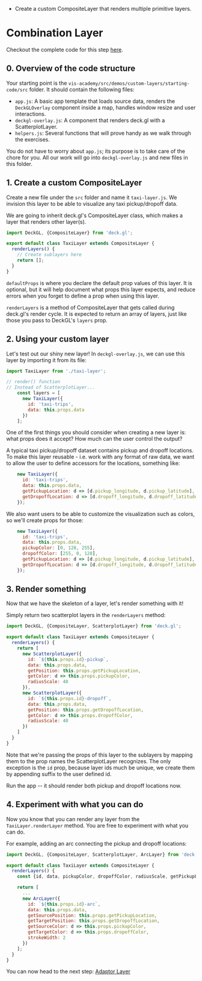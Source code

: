 <!-- INJECT:"CombinationLayer" heading -->

<ul class='insert learning-objectives'>
<li>Create a custom CompositeLayer that renders multiple primitive layers.</li>
</ul>

# Combination Layer

Checkout the complete code for this step
[here](https://github.com/uber-common/vis-academy/tree/master/demos/custom-layers/1-combination-layer).

## 0. Overview of the code structure

Your starting point is the `vis-academy/src/demos/custom-layers/starting-code/src` folder. It should contain the following files:

- `app.js`: A basic app template that loads source data, renders the `DeckGLOverlay` component inside a map, handles window resize and user interactions.
- `deckgl-overlay.js`: A component that renders deck.gl with a ScatterplotLayer.
- `helpers.js`: Several functions that will prove handy as we walk through the exercises.

You do not have to worry about `app.js`; its purpose is to take care of the chore for you. All our work will go into `deckgl-overlay.js` and new files in this folder.

## 1. Create a custom CompositeLayer

Create a new file under the `src` folder and name it `taxi-layer.js`. We invision this layer to be able to visualize any taxi pickup/dropoff data.

We are going to inherit deck.gl's CompositeLayer class, which makes a layer that renders other layer(s).

```js
import DeckGL, {CompositeLayer} from 'deck.gl';

export default class TaxiLayer extends CompositeLayer {
  renderLayers() {
    // Create sublayers here
    return [];
  }
}
```

`defaultProps` is where you declare the default prop values of this layer. It is optional, but it will help document what props this layer expects, and reduce errors when you forget to define a prop when using this layer.

`renderLayers` is a method of CompositeLayer that gets called during deck.gl's render cycle. It is expected to return an array of layers, just like those you pass to DeckGL's `layers` prop.


## 2. Using your custom layer

Let's test out our shiny new layer! In `deckgl-overlay.js`, we can use this layer by importing it from its file:

```js
import TaxiLayer from './taxi-layer';

// render() function
// Instead of ScatterplotLayer...
    const layers = [
      new TaxiLayer({
        id: 'taxi-trips',
        data: this.props.data
      })
    ];
```

One of the first things you should consider when creating a new layer is: what props does it accept? How much can the user control the output?

A typical taxi pickup/dropoff dataset contains pickup and dropoff locations. To make this layer reusable - i.e. work with any format of raw data, we want to allow the user to define accessors for the locations, something like:

```js
    new TaxiLayer({
      id: 'taxi-trips',
      data: this.props.data,
      getPickupLocation: d => [d.pickup_longitude, d.pickup_latitude],
      getDropoffLocation: d => [d.dropoff_longitude, d.dropoff_latitude]
    });
```

We also want users to be able to customize the visualization such as colors, so we'll create props for those:
```js
    new TaxiLayer({
      id: 'taxi-trips',
      data: this.props.data,
      pickupColor: [0, 128, 255],
      dropoffColor: [255, 0, 128],
      getPickupLocation: d => [d.pickup_longitude, d.pickup_latitude],
      getDropoffLocation: d => [d.dropoff_longitude, d.dropoff_latitude]
    });
```


## 3. Render something

Now that we have the skeleton of a layer, let's render something with it!

Simply return two scatterplot layers in the `renderLayers` method:
```js
import DeckGL, {CompositeLayer, ScatterplotLayer} from 'deck.gl';

export default class TaxiLayer extends CompositeLayer {
  renderLayers() {
    return [
      new ScatterplotLayer({
        id: `${this.props.id}-pickup`,
        data: this.props.data,
        getPosition: this.props.getPickupLocation,
        getColor: d => this.props.pickupColor,
        radiusScale: 40
      }),
      new ScatterplotLayer({
        id: `${this.props.id}-dropoff`,
        data: this.props.data,
        getPosition: this.props.getDropoffLocation,
        getColor: d => this.props.dropoffColor,
        radiusScale: 40
      })
    ]
  }
}
```

Note that we're passing the props of this layer to the sublayers by mapping them to the prop names the ScatterplotLayer recognizes. The only exception is the `id` prop, because layer ids much be unique, we create them by appending suffix to the user defined id.

Run the app -- it should render both pickup and dropoff locations now.


## 4. Experiment with what you can do

Now you know that you can render any layer from the `TaxiLayer.renderLayer` method. You are free to experiment with what you can do.

For example, adding an arc connecting the pickup and dropoff locations:

```js
import DeckGL, {CompositeLayer, ScatterplotLayer, ArcLayer} from 'deck.gl';

export default class TaxiLayer extends CompositeLayer {
  renderLayers() {
    const {id, data, pickupColor, dropoffColor, radiusScale, getPickupLocation, getDropoffLocation} = this.props;

    return [
      ...
      new ArcLayer({
        id: `${this.props.id}-arc`,
        data: this.props.data,
        getSourcePosition: this.props.getPickupLocation,
        getTargetPosition: this.props.getDropoffLocation,
        getSourceColor: d => this.props.pickupColor,
        getTargetColor: d => this.props.dropoffColor,
        strokeWidth: 2
      })
    ];
  }
}
```

You can now head to the next step:
[Adaptor Layer](#/custom-layers/2-adaptor-layer)
